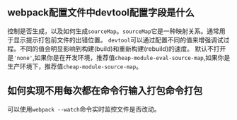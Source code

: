 ## webpack配置文件中devtool配置字段是什么
控制是否生成，以及如何生成`sourceMap`。`sourceMap`它是一种映射关系。通常用于显示提示打包前文件的出错位置。
`devtool`可以通过配置不同的值来增强调试过程。不同的值会明显影响到构建(build)和重新构建(rebuild)的速度。
默认不打开是`'none'`,如果你是在开发环境，推荐值`cheap-module-eval-source-map`,如果你是生产环境下，推荐值`cheap-module-source-map`。
## 如何实现不用每次都在命令行输入打包命令打包
可以使用`webpack --watch`命令实时监控文件是否改动。